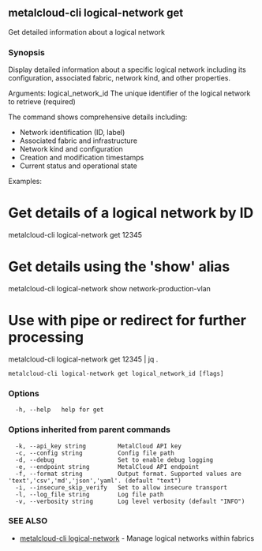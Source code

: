 ## metalcloud-cli logical-network get

Get detailed information about a logical network

### Synopsis

Display detailed information about a specific logical network including its configuration,
associated fabric, network kind, and other properties.

Arguments:
  logical_network_id  The unique identifier of the logical network to retrieve (required)

The command shows comprehensive details including:
- Network identification (ID, label)
- Associated fabric and infrastructure
- Network kind and configuration
- Creation and modification timestamps
- Current status and operational state

Examples:
  # Get details of a logical network by ID
  metalcloud-cli logical-network get 12345

  # Get details using the 'show' alias
  metalcloud-cli logical-network show network-production-vlan

  # Use with pipe or redirect for further processing
  metalcloud-cli logical-network get 12345 | jq .

```
metalcloud-cli logical-network get logical_network_id [flags]
```

### Options

```
  -h, --help   help for get
```

### Options inherited from parent commands

```
  -k, --api_key string         MetalCloud API key
  -c, --config string          Config file path
  -d, --debug                  Set to enable debug logging
  -e, --endpoint string        MetalCloud API endpoint
  -f, --format string          Output format. Supported values are 'text','csv','md','json','yaml'. (default "text")
  -i, --insecure_skip_verify   Set to allow insecure transport
  -l, --log_file string        Log file path
  -v, --verbosity string       Log level verbosity (default "INFO")
```

### SEE ALSO

* [metalcloud-cli logical-network](metalcloud-cli_logical-network.md)	 - Manage logical networks within fabrics

